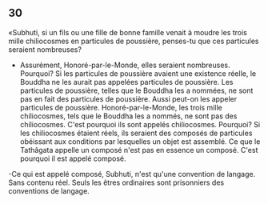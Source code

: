 ## 30
«Subhuti, si un fils ou une fille de bonne famille venait à moudre les trois mille chiliocosmes en particules de poussière, penses-tu que ces particules seraient nombreuses?

- Assurément, Honoré-par-le-Monde, elles seraient nombreuses. Pourquoi? Si les particules de poussière avaient une existence réelle, le Bouddha ne les aurait pas appelées particules de poussière. Les particules de poussière, telles que le Bouddha les a nommées, ne sont pas en fait des particules de poussière. Aussi peut-on les appeler particules de poussière. Honoré-par-le-Monde, les trois mille chiliocosmes, tels que le Bouddha les a nommés, ne sont pas des chiliocosmes. C'est pourquoi ils sont appelés chiliocosmes. Pourquoi? Si les chiliocosmes étaient réels, ils seraient des composés de particules obéissant aux conditions par lesquelles un objet est assemblé. Ce que le Tathâgata appelle un composé n'est pas en essence un composé. C'est pourquoi il est appelé composé.

-Ce qui est appelé composé, Subhuti, n'est qu'une convention de langage. Sans contenu réel. Seuls les êtres ordinaires sont prisonniers des conventions de langage.